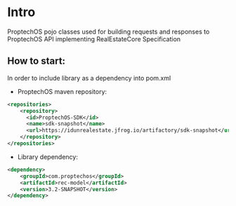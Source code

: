# Intro
ProptechOS pojo classes used for building requests and responses to ProptechOS API implementing RealEstateCore Specification

## How to start:
In order to include library as a dependency into pom.xml
* ProptechOS maven repository:
````xml
<repositories>
    <repository>
      <id>ProptechOS-SDK</id>
      <name>sdk-snapshot</name>
      <url>https://idunrealestate.jfrog.io/artifactory/sdk-snapshot</url>
    </repository>
</repositories>
````
* Library dependency:
````xml
<dependency>
    <groupId>com.proptechos</groupId>
    <artifactId>rec-model</artifactId>
    <version>3.2-SNAPSHOT</version>
</dependency>
````
